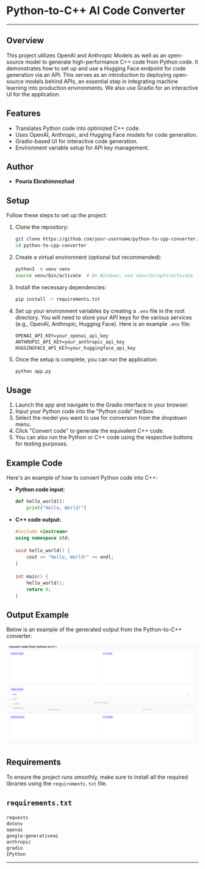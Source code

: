 # Python-to-C++ AI Code Converter

---

## Overview

This project utilizes OpenAI and Anthropic Models as well as an open-source model to generate high-performance C++ code from Python code. It demonstrates how to set up and use a Hugging Face endpoint for code generation via an API. This serves as an introduction to deploying open-source models behind APIs, an essential step in integrating machine learning into production environments.
We also use Gradio for an interactive UI for the application.

## Features

- Translates Python code into optimized C++ code.
- Uses OpenAI, Anthropic, and Hugging Face models for code generation.
- Gradio-based UI for interactive code generation.
- Environment variable setup for API key management.

## Author

- **Pouria Ebrahimnezhad**

## Setup

Follow these steps to set up the project:

1. Clone the repository:
   ```bash
   git clone https://github.com/your-username/python-to-cpp-converter.git
   cd python-to-cpp-converter
   ```

2. Create a virtual environment (optional but recommended):
   ```bash
   python3 -m venv venv
   source venv/bin/activate  # On Windows, use venv\Scripts\activate
   ```

3. Install the necessary dependencies:
   ```bash
   pip install -r requirements.txt
   ```

4. Set up your environment variables by creating a `.env` file in the root directory. You will need to store your API keys for the various services (e.g., OpenAI, Anthropic, Hugging Face). Here is an example `.env` file:
   ```
   OPENAI_API_KEY=your_openai_api_key
   ANTHROPIC_API_KEY=your_anthropic_api_key
   HUGGINGFACE_API_KEY=your_huggingface_api_key
   ```

5. Once the setup is complete, you can run the application:
   ```bash
   python app.py
   ```

## Usage

1. Launch the app and navigate to the Gradio interface in your browser.
2. Input your Python code into the "Python code" textbox.
3. Select the model you want to use for conversion from the dropdown menu.
4. Click "Convert code" to generate the equivalent C++ code.
5. You can also run the Python or C++ code using the respective buttons for testing purposes.

## Example Code

Here's an example of how to convert Python code into C++:

- **Python code input:**
  ```python
  def hello_world():
      print("Hello, World!")
  ```

- **C++ code output:**
  ```cpp
  #include <iostream>
  using namespace std;

  void hello_world() {
      cout << "Hello, World!" << endl;
  }

  int main() {
      hello_world();
      return 0;
  }
  ```

## Output Example

Below is an example of the generated output from the Python-to-C++ converter:

![Output Example](images/output.png)


## Requirements

To ensure the project runs smoothly, make sure to install all the required libraries using the `requirements.txt` file.

## `requirements.txt`

```
requests
dotenv
openai
google-generativeai
anthropic
gradio
IPython
```

---
